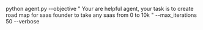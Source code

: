 python agent.py --objective " Your are helpful agent, your task is to create road map for saas founder to take any saas from 0 to 10k " --max_iterations 50 --verbose

